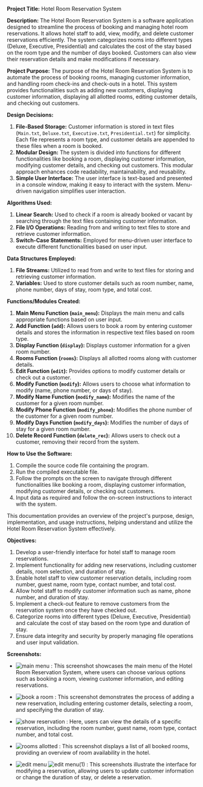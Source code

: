 **Project Title:** Hotel Room Reservation System

**Description:**
The Hotel Room Reservation System is a software application designed to streamline the process of booking and managing hotel room reservations. It allows hotel staff to add, view, modify, and delete customer reservations efficiently. The system categorizes rooms into different types (Deluxe, Executive, Presidential) and calculates the cost of the stay based on the room type and the number of days booked. Customers can also view their reservation details and make modifications if necessary.

**Project Purpose:**
The purpose of the Hotel Room Reservation System is to automate the process of booking rooms, managing customer information, and handling room check-ins and check-outs in a hotel. This system provides functionalities such as adding new customers, displaying customer information, displaying all allotted rooms, editing customer details, and checking out customers.

**Design Decisions:**
1. **File-Based Storage:** Customer information is stored in text files (`Main.txt`, `Deluxe.txt`, `Executive.txt`, `Presidential.txt`) for simplicity. Each file represents a room type, and customer details are appended to these files when a room is booked.
2. **Modular Design:** The system is divided into functions for different functionalities like booking a room, displaying customer information, modifying customer details, and checking out customers. This modular approach enhances code readability, maintainability, and reusability.
3. **Simple User Interface:** The user interface is text-based and presented in a console window, making it easy to interact with the system. Menu-driven navigation simplifies user interaction.

**Algorithms Used:**
1. **Linear Search:** Used to check if a room is already booked or vacant by searching through the text files containing customer information.
2. **File I/O Operations:** Reading from and writing to text files to store and retrieve customer information.
3. **Switch-Case Statements:** Employed for menu-driven user interface to execute different functionalities based on user input.

**Data Structures Employed:**
1. **File Streams:** Utilized to read from and write to text files for storing and retrieving customer information.
2. **Variables:** Used to store customer details such as room number, name, phone number, days of stay, room type, and total cost.

**Functions/Modules Created:**
1. **Main Menu Function (`main_menu`):** Displays the main menu and calls appropriate functions based on user input.
2. **Add Function (`add`):** Allows users to book a room by entering customer details and stores the information in respective text files based on room type.
3. **Display Function (`display`):** Displays customer information for a given room number.
4. **Rooms Function (`rooms`):** Displays all allotted rooms along with customer details.
5. **Edit Function (`edit`):** Provides options to modify customer details or check out a customer.
6. **Modify Function (`modify`):** Allows users to choose what information to modify (name, phone number, or days of stay).
7. **Modify Name Function (`modify_name`):** Modifies the name of the customer for a given room number.
8. **Modify Phone Function (`modify_phone`):** Modifies the phone number of the customer for a given room number.
9. **Modify Days Function (`modify_days`):** Modifies the number of days of stay for a given room number.
10. **Delete Record Function (`delete_rec`):** Allows users to check out a customer, removing their record from the system.

**How to Use the Software:**
1. Compile the source code file containing the program.
2. Run the compiled executable file.
3. Follow the prompts on the screen to navigate through different functionalities like booking a room, displaying customer information, modifying customer details, or checking out customers.
4. Input data as required and follow the on-screen instructions to interact with the system.


This documentation provides an overview of the project's purpose, design, implementation, and usage instructions, helping understand and utilize the Hotel Room Reservation System effectively.

**Objectives:**
1. Develop a user-friendly interface for hotel staff to manage room reservations.
2. Implement functionality for adding new reservations, including customer details, room selection, and duration of stay.
3. Enable hotel staff to view customer reservation details, including room number, guest name, room type, contact number, and total cost.
4. Allow hotel staff to modify customer information such as name, phone number, and duration of stay.
5. Implement a check-out feature to remove customers from the reservation system once they have checked out.
6. Categorize rooms into different types (Deluxe, Executive, Presidential) and calculate the cost of stay based on the room type and duration of stay.
7. Ensure data integrity and security by properly managing file operations and user input validation.

**Screenshots:**
- ![main menu](https://github.com/lleylawa/final-project/assets/150817035/0ad75fd9-46f0-4f88-8df9-8a5a5578efbf) :
   This screenshot showcases the main menu of the Hotel Room Reservation System, where users can choose various options such as booking a room, viewing customer information, and editing reservations.
  
- ![book a room](https://github.com/lleylawa/final-project/assets/150817035/d8c76c9c-658d-42e7-99f2-1f862ca7f125) :
   This screenshot demonstrates the process of adding a new reservation, including entering customer details, selecting a room, and specifying the duration of stay.
  
- ![show reservation](https://github.com/lleylawa/final-project/assets/150817035/1e850670-71fe-48ff-bca6-e6a129c1338e) :
  Here, users can view the details of a specific reservation, including the room number, guest name, room type, contact number, and total cost.
  
- ![rooms allotted](https://github.com/lleylawa/final-project/assets/150817035/92c4e883-0738-4167-abcc-ddfbd6718564) :
   This screenshot displays a list of all booked rooms, providing an overview of room availability in the hotel.
  
-  ![edit menu](https://github.com/lleylawa/final-project/assets/150817035/523056b4-95cb-4918-885f-6b7bda68d95b)
   ![edit menu(1)](https://github.com/lleylawa/final-project/assets/150817035/32a41d90-8cf8-4571-9faa-640f2321100e) :
  This screenshots illustrate the interface for modifying a reservation, allowing users to update customer information or change the duration of stay, or delete a reservation.
